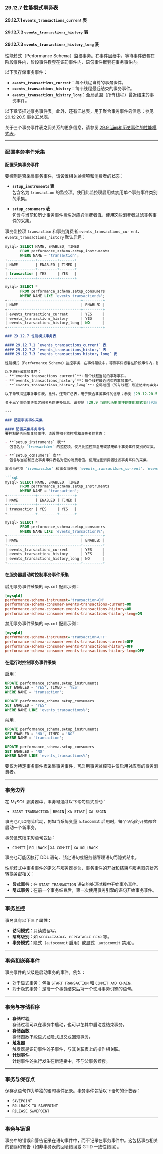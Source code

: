 ### 29.12.7 性能模式事务表

#### 29.12.7.1 `events_transactions_current` 表  
#### 29.12.7.2 `events_transactions_history` 表  
#### 29.12.7.3 `events_transactions_history_long` 表  

性能模式（Performance Schema）监控事务。在事件层级中，等待事件嵌套在阶段事件内，阶段事件嵌套在语句事件内，语句事件嵌套在事务事件内。

以下表存储事务事件：
- **`events_transactions_current`**：每个线程当前的事务事件。  
- **`events_transactions_history`**：每个线程最近结束的事务事件。  
- **`events_transactions_history_long`**：全局范围（所有线程）最近结束的事务事件。  

以下章节描述事务事件表。此外，还有汇总表，用于聚合事务事件的信息；参见 [29.12.20.5 事务汇总表](#29.12.20.5-transaction-summary-tables)。  

关于三个事务事件表之间关系的更多信息，请参见 [29.9 当前和历史事件的性能模式表](#29.9-performance-schema-tables-for-current-and-historical-events)。

---

### 配置事务事件采集

#### 配置采集事务事件
要控制是否采集事务事件，请设置相关监控项和消费者的状态：

- **`setup_instruments` 表**  
  包含名为 `transaction` 的监控项。使用此监控项启用或禁用单个事务事件类别的采集。  

- **`setup_consumers` 表**  
  包含与当前和历史事务事件表名对应的消费者值。使用这些消费者过滤事务事件的采集。

事务监控项 `transaction` 和事务消费者 `events_transactions_current`、`events_transactions_history` 默认启用：  

```sql
mysql> SELECT NAME, ENABLED, TIMED
       FROM performance_schema.setup_instruments
       WHERE NAME = 'transaction';
+-------------+---------+-------+
| NAME        | ENABLED | TIMED |
+-------------+---------+-------+
| transaction | YES     | YES   |
+-------------+---------+-------+

mysql> SELECT *
       FROM performance_schema.setup_consumers
       WHERE NAME LIKE 'events_transactions%';
+----------------------------------+---------+
| NAME                             | ENABLED |
+----------------------------------+---------+
| events_transactions_current      | YES     |
| events_transactions_history      | YES     |
| events_transactions_history_long | NO      |
+----------------------------------+---------+
```

```markdown
### 29.12.7 性能模式事务表

#### 29.12.7.1 `events_transactions_current` 表  
#### 29.12.7.2 `events_transactions_history` 表  
#### 29.12.7.3 `events_transactions_history_long` 表  

性能模式（Performance Schema）监控事务。在事件层级中，等待事件嵌套在阶段事件内，阶段事件嵌套在语句事件内，语句事件嵌套在事务事件内。

以下表存储事务事件：
- **`events_transactions_current`**：每个线程当前的事务事件。  
- **`events_transactions_history`**：每个线程最近结束的事务事件。  
- **`events_transactions_history_long`**：全局范围（所有线程）最近结束的事务事件。  

以下章节描述事务事件表。此外，还有汇总表，用于聚合事务事件的信息；参见 [29.12.20.5 事务汇总表](#29.12.20.5-transaction-summary-tables)。  

关于三个事务事件表之间关系的更多信息，请参见 [29.9 当前和历史事件的性能模式表](#29.9-performance-schema-tables-for-current-and-historical-events)。

---

### 配置事务事件采集

#### 配置采集事务事件
要控制是否采集事务事件，请设置相关监控项和消费者的状态：

- **`setup_instruments` 表**  
  包含名为 `transaction` 的监控项。使用此监控项启用或禁用单个事务事件类别的采集。  

- **`setup_consumers` 表**  
  包含与当前和历史事务事件表名对应的消费者值。使用这些消费者过滤事务事件的采集。

事务监控项 `transaction` 和事务消费者 `events_transactions_current`、`events_transactions_history` 默认启用：  

```sql
mysql> SELECT NAME, ENABLED, TIMED
       FROM performance_schema.setup_instruments
       WHERE NAME = 'transaction';
+-------------+---------+-------+
| NAME        | ENABLED | TIMED |
+-------------+---------+-------+
| transaction | YES     | YES   |
+-------------+---------+-------+

mysql> SELECT *
       FROM performance_schema.setup_consumers
       WHERE NAME LIKE 'events_transactions%';
+----------------------------------+---------+
| NAME                             | ENABLED |
+----------------------------------+---------+
| events_transactions_current      | YES     |
| events_transactions_history      | YES     |
| events_transactions_history_long | NO      |
+----------------------------------+---------+
```

#### 在服务器启动时控制事务事件采集

启用事务事件采集的 `my.cnf` 配置示例：
```ini
[mysqld]
performance-schema-instrument='transaction=ON'
performance-schema-consumer-events-transactions-current=ON
performance-schema-consumer-events-transactions-history=ON
performance-schema-consumer-events-transactions-history-long=ON
```

禁用事务事件采集的 `my.cnf` 配置示例：
```ini
[mysqld]
performance-schema-instrument='transaction=OFF'
performance-schema-consumer-events-transactions-current=OFF
performance-schema-consumer-events-transactions-history=OFF
performance-schema-consumer-events-transactions-history-long=OFF
```

#### 在运行时控制事务事件采集

启用：
```sql
UPDATE performance_schema.setup_instruments
SET ENABLED = 'YES', TIMED = 'YES'
WHERE NAME = 'transaction';

UPDATE performance_schema.setup_consumers
SET ENABLED = 'YES'
WHERE NAME LIKE 'events_transactions%';
```

禁用：
```sql
UPDATE performance_schema.setup_instruments
SET ENABLED = 'NO', TIMED = 'NO'
WHERE NAME = 'transaction';

UPDATE performance_schema.setup_consumers
SET ENABLED = 'NO'
WHERE NAME LIKE 'events_transactions%';
```

要仅为特定事务事件表采集事务事件，可启用事务监控项并仅启用对应表的事务消费者。

---

### 事务边界

在 MySQL 服务器中，事务可通过以下语句显式启动：
- `START TRANSACTION` | `BEGIN` | `XA START` | `XA BEGIN`

事务也可以隐式启动，例如当系统变量 `autocommit` 启用时，每个语句的开始都会启动一个新事务。  

事务显式结束的语句包括：
- `COMMIT` | `ROLLBACK` | `XA COMMIT` | `XA ROLLBACK`

事务也可能因执行 DDL 语句、锁定语句或服务器管理语句而隐式结束。  

性能模式中事务事件的定义与服务器类似，事务事件的开始和结束与服务器的状态转换紧密相关：
- **显式事务**：在 `START TRANSACTION` 语句的处理过程中开始事务事件。  
- **隐式事务**：在前一个事务结束后，第一次使用事务引擎的语句开始事务事件。  

---

### 事务监控

事务具有以下三个属性：
- **访问模式**：只读或读写。
- **隔离级别**：如 `SERIALIZABLE`、`REPEATABLE READ` 等。
- **事务模式**：隐式（`autocommit` 启用）或显式（`autocommit` 禁用）。

---

### 事务和嵌套事件

事务事件的父级是启动事务的事件。例如：
- 对于显式事务：包括 `START TRANSACTION` 和 `COMMIT AND CHAIN`。  
- 对于隐式事务：是前一个事务结束后第一个使用事务引擎的语句。

---

### 事务与存储程序

- **存储过程**  
  存储过程可以在事务中启动，也可以在其中启动或结束事务。
- **存储函数**  
  存储函数不能显式或隐式提交或回滚事务。
- **触发器**  
  触发器是语句事件的子事件，与其关联表上的操作相关联。
- **计划事件**  
  计划事件的执行发生在新连接中，不与父事务嵌套。

---

### 事务与保存点

保存点语句作为单独的语句事件记录。事务事件包括以下语句的计数器：
- `SAVEPOINT`
- `ROLLBACK TO SAVEPOINT`
- `RELEASE SAVEPOINT`

---

### 事务与错误

事务中的错误和警告记录在语句事件中，而不记录在事务事件中。这包括事务相关的错误和警告（如非事务表的回滚错误或 GTID 一致性错误）。
```